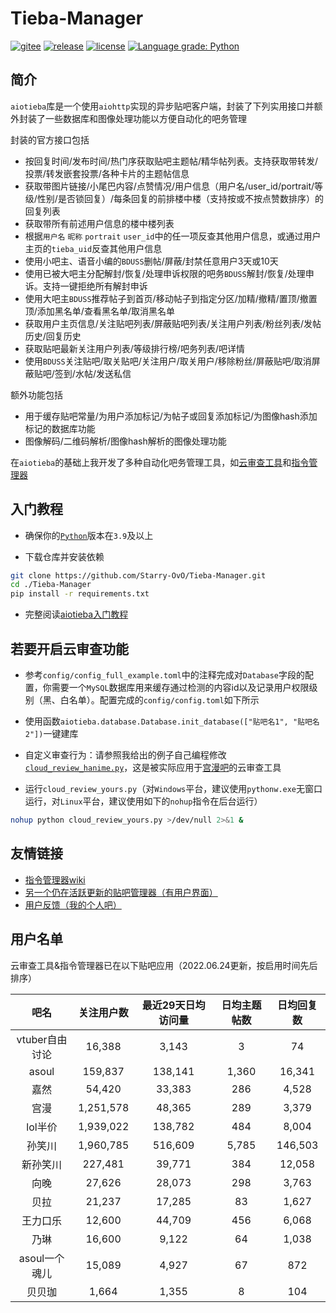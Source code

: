 # Tieba-Manager

[![gitee](https://img.shields.io/badge/mirror-gitee-red)](https://gitee.com/Starry-OvO/Tieba-Manager)
[![release](https://img.shields.io/github/release/Starry-OvO/Tieba-Manager?color=blue&logo=github)](../../releases)
[![license](https://img.shields.io/github/license/Starry-OvO/Tieba-Manager?color=blue&logo=github)](LICENSE)
[![Language grade: Python](https://img.shields.io/lgtm/grade/python/g/Starry-OvO/Tieba-Manager?logo=lgtm)](https://lgtm.com/projects/g/Starry-OvO/Tieba-Manager/context:python)

## 简介

`aiotieba`库是一个使用`aiohttp`实现的异步贴吧客户端，封装了下列实用接口并额外封装了一些数据库和图像处理功能以方便自动化的吧务管理

封装的官方接口包括

+ 按回复时间/发布时间/热门序获取贴吧主题帖/精华帖列表。支持获取带转发/投票/转发嵌套投票/各种卡片的主题帖信息
+ 获取带图片链接/小尾巴内容/点赞情况/用户信息（用户名/user_id/portrait/等级/性别/是否锁回复）/每条回复的前排楼中楼（支持按或不按点赞数排序）的回复列表
+ 获取带所有前述用户信息的楼中楼列表
+ 根据`用户名` `昵称` `portrait` `user_id`中的任一项反查其他用户信息，或通过用户主页的`tieba_uid`反查其他用户信息
+ 使用小吧主、语音小编的`BDUSS`删帖/屏蔽/封禁任意用户3天或10天
+ 使用已被大吧主分配解封/恢复/处理申诉权限的吧务`BDUSS`解封/恢复/处理申诉。支持一键拒绝所有解封申诉
+ 使用大吧主`BDUSS`推荐帖子到首页/移动帖子到指定分区/加精/撤精/置顶/撤置顶/添加黑名单/查看黑名单/取消黑名单
+ 获取用户主页信息/关注贴吧列表/屏蔽贴吧列表/关注用户列表/粉丝列表/发帖历史/回复历史
+ 获取贴吧最新关注用户列表/等级排行榜/吧务列表/吧详情
+ 使用`BDUSS`关注贴吧/取关贴吧/关注用户/取关用户/移除粉丝/屏蔽贴吧/取消屏蔽贴吧/签到/水帖/发送私信

额外功能包括

+ 用于缓存贴吧常量/为用户添加标记/为帖子或回复添加标记/为图像hash添加标记的数据库功能
+ 图像解码/二维码解析/图像hash解析的图像处理功能

在`aiotieba`的基础上我开发了多种自动化吧务管理工具，如[云审查工具](wikis/cloud_review_introduction.md)和[指令管理器](../../wiki/%E6%8C%87%E4%BB%A4%E7%AE%A1%E7%90%86%E5%99%A8%E4%BD%BF%E7%94%A8%E8%AF%B4%E6%98%8E%E4%B9%A6)

## 入门教程

+ 确保你的[`Python`](https://www.python.org/downloads/)版本在`3.9`及以上

+ 下载仓库并安装依赖

```bash
git clone https://github.com/Starry-OvO/Tieba-Manager.git
cd ./Tieba-Manager
pip install -r requirements.txt
```

+ 完整阅读[aiotieba入门教程](wikis/tutorial.md)

## 若要开启云审查功能

+ 参考`config/config_full_example.toml`中的注释完成对`Database`字段的配置，你需要一个`MySQL`数据库用来缓存通过检测的内容id以及记录用户权限级别（黑、白名单）。配置完成的`config/config.toml`如下所示

+ 使用函数`aiotieba.database.Database.init_database(["贴吧名1", "贴吧名2"])`一键建库

+ 自定义审查行为：请参照我给出的例子自己编程修改[`cloud_review_hanime.py`](cloud_review_hanime.py)，这是被实际应用于[宫漫吧](https://tieba.baidu.com/f?ie=utf-8&kw=%E5%AE%AB%E6%BC%AB)的云审查工具

+ 运行`cloud_review_yours.py`（对`Windows`平台，建议使用`pythonw.exe`无窗口运行，对`Linux`平台，建议使用如下的`nohup`指令在后台运行）

```bash
nohup python cloud_review_yours.py >/dev/null 2>&1 &
```

## 友情链接

+ [指令管理器wiki](https://github.com/Starry-OvO/Tieba-Manager/wiki/%E6%8C%87%E4%BB%A4%E7%AE%A1%E7%90%86%E5%99%A8%E4%BD%BF%E7%94%A8%E8%AF%B4%E6%98%8E%E4%B9%A6)
+ [另一个仍在活跃更新的贴吧管理器（有用户界面）](https://github.com/dog194/TiebaManager)
+ [用户反馈（我的个人吧）](https://tieba.baidu.com/f?ie=utf-8&kw=starry)

## 用户名单

云审查工具&指令管理器已在以下贴吧应用（2022.06.24更新，按启用时间先后排序）

|      吧名      | 关注用户数 | 最近29天日均访问量 | 日均主题帖数 | 日均回复数 |
| :------------: | :--------: | :----------------: | :----------: | :--------: |
| vtuber自由讨论 |   16,388   |       3,143        |      3       |     74     |
|     asoul      |  159,837   |      138,141       |    1,360     |   16,341   |
|      嘉然      |   54,420   |       33,383       |     286      |   4,528    |
|      宫漫      | 1,251,578  |       48,365       |     289      |   3,379    |
|    lol半价     | 1,939,022  |      138,782       |     484      |   8,004    |
|     孙笑川     | 1,960,785  |      516,609       |    5,785     |  146,503   |
|    新孙笑川    |  227,481   |       39,771       |     384      |   12,058   |
|      向晚      |   27,626   |       28,073       |     298      |   3,763    |
|      贝拉      |   21,237   |       17,285       |      83      |   1,627    |
|    王力口乐    |   12,600   |       44,709       |     456      |   6,068    |
|      乃琳      |   16,600   |       9,122        |      64      |   1,038    |
| asoul一个魂儿  |   15,089   |       4,927        |      67      |    872     |
|     贝贝珈     |   1,664    |       1,355        |      8       |    104     |
